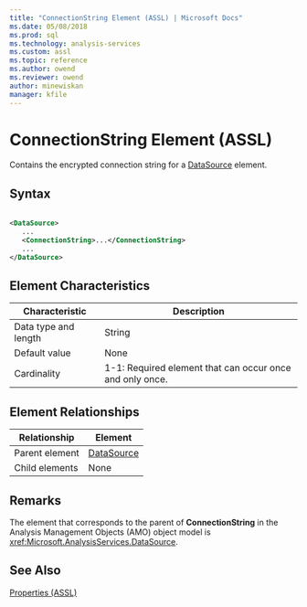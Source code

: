 ```yaml
---
title: "ConnectionString Element (ASSL) | Microsoft Docs"
ms.date: 05/08/2018
ms.prod: sql
ms.technology: analysis-services
ms.custom: assl
ms.topic: reference
ms.author: owend
ms.reviewer: owend
author: minewiskan
manager: kfile
---
```

# ConnectionString Element (ASSL)

  Contains the encrypted connection string for a [DataSource](../objects/datasource-element-assl.md) element.  
  
## Syntax  
  
```xml  
  
<DataSource>  
   ...  
   <ConnectionString>...</ConnectionString>  
   ...  
</DataSource>  
```  
  
## Element Characteristics  
  
|Characteristic|Description|  
|--------------------|-----------------|  
|Data type and length|String|  
|Default value|None|  
|Cardinality|1-1: Required element that can occur once and only once.|  
  
## Element Relationships  
  
|Relationship|Element|  
|------------------|-------------|  
|Parent element|[DataSource](../objects/datasource-element-assl.md)|  
|Child elements|None|  
  
## Remarks  
 The element that corresponds to the parent of **ConnectionString** in the Analysis Management Objects (AMO) object model is <xref:Microsoft.AnalysisServices.DataSource>.  
  
## See Also  
 [Properties &#40;ASSL&#41;](properties-assl.md)  
  
  
